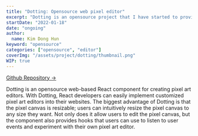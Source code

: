 ```yaml
---
title: "Dotting: Opensource web pixel editor"
excerpt: "Dotting is an opensource project that I have started to provide React developers a pixel art editor"
startDate: "2022-01-18"
date: "ongoing"
author:
  name: Kim Dong Hun
keyword: "opensource"
categories: ["opensource", "editor"]
coverImg: "/assets/project/dotting/thumbnail.png"
WIP: true
---
```


[Github Repository →](https://github.com/hunkim98/dotting)

Dotting is an opensource web-based React component for creating pixel art editors. With Dotting, React developers can easily implement customized pixel art editors into their websites. The biggest advantage of Dotting is that the pixel canvas is resizable; users can intuitively resize the pixel canvas to any size they want. Not only does it allow users to edit the pixel canvas, but the component also provides hooks that users can use to listen to user events and experiment with their own pixel art editor.
